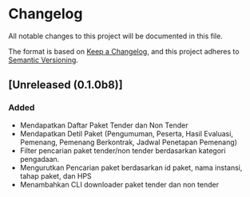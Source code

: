 # Changelog
All notable changes to this project will be documented in this file.

The format is based on [Keep a Changelog](https://keepachangelog.com/en/1.0.0/),
and this project adheres to [Semantic Versioning](https://semver.org/spec/v2.0.0.html).

## [Unreleased (0.1.0b8)]
### Added
- Mendapatkan Daftar Paket Tender dan Non Tender
- Mendapatkan Detil Paket (Pengumuman, Peserta, Hasil Evaluasi, Pemenang, Pemenang Berkontrak, Jadwal Penetapan Pemenang)
- Filter pencarian paket tender/non tender berdasarkan kategori pengadaan.
- Mengurutkan Pencarian paket berdasarkan id paket, nama instansi, tahap paket, dan HPS
- Menambahkan CLI downloader paket tender dan non tender

[Unreleased]: https://gitlab.com/wakataw/pyproc/tags/v0.1b5
